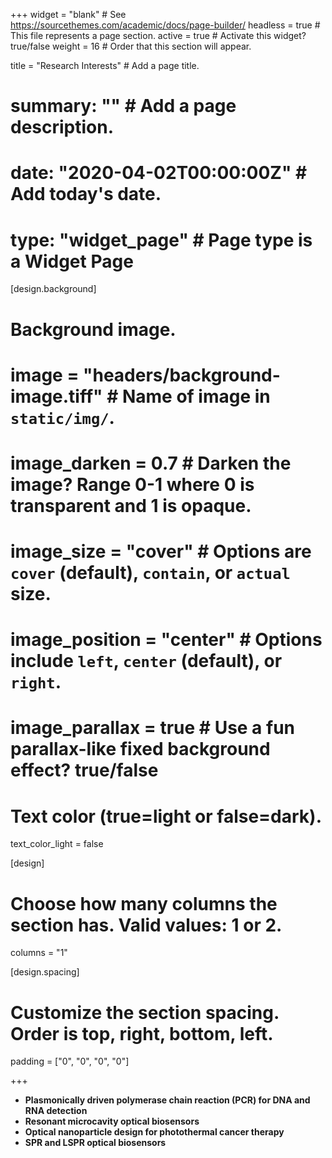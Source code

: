 +++
widget = "blank"  # See https://sourcethemes.com/academic/docs/page-builder/
headless = true  # This file represents a page section.
active = true  # Activate this widget? true/false
weight = 16  # Order that this section will appear.

title = "Research Interests"  # Add a page title.
# summary: ""  # Add a page description.

# date: "2020-04-02T00:00:00Z"  # Add today's date.
# type: "widget_page"  # Page type is a Widget Page

[design.background]
# Background image.
#  image = "headers/background-image.tiff"  # Name of image in `static/img/`.
#  image_darken = 0.7  # Darken the image? Range 0-1 where 0 is transparent and 1 is opaque.
#  image_size = "cover"  #  Options are `cover` (default), `contain`, or `actual` size.
#  image_position = "center"  # Options include `left`, `center` (default), or `right`.
#  image_parallax = true  # Use a fun parallax-like fixed background effect? true/false

  # Text color (true=light or false=dark).
  text_color_light = false

[design]
  # Choose how many columns the section has. Valid values: 1 or 2.
  columns = "1" 

  [design.spacing]
  # Customize the section spacing. Order is top, right, bottom, left.
  padding = ["0", "0", "0", "0"]

+++  
- **Plasmonically driven polymerase chain reaction (PCR) for DNA and RNA detection**
- **Resonant microcavity optical biosensors**
- **Optical nanoparticle design for photothermal cancer therapy**
- **SPR and LSPR optical biosensors**

